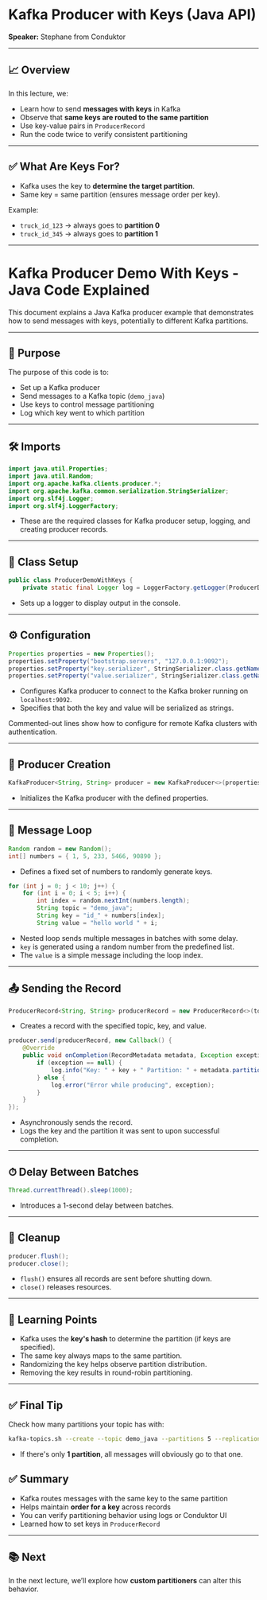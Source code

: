 # Kafka Producer with Keys (Java API)

**Speaker:** Stephane from Conduktor

---

## 📈 Overview

In this lecture, we:

- Learn how to send **messages with keys** in Kafka
- Observe that **same keys are routed to the same partition**
- Use key-value pairs in `ProducerRecord`
- Run the code twice to verify consistent partitioning

---

## ✅ What Are Keys For?

- Kafka uses the key to **determine the target partition**.
- Same key = same partition (ensures message order per key).

Example:

- `truck_id_123` → always goes to **partition 0**
- `truck_id_345` → always goes to **partition 1**

---

# Kafka Producer Demo With Keys - Java Code Explained

This document explains a Java Kafka producer example that demonstrates how to send messages with keys, potentially to different Kafka partitions.

---

## 🧾 Purpose

The purpose of this code is to:

- Set up a Kafka producer
- Send messages to a Kafka topic (`demo_java`)
- Use keys to control message partitioning
- Log which key went to which partition

---

## 🛠 Imports

```java
import java.util.Properties;
import java.util.Random;
import org.apache.kafka.clients.producer.*;
import org.apache.kafka.common.serialization.StringSerializer;
import org.slf4j.Logger;
import org.slf4j.LoggerFactory;
```

- These are the required classes for Kafka producer setup, logging, and creating producer records.

---

## 🧱 Class Setup

```java
public class ProducerDemoWithKeys {
    private static final Logger log = LoggerFactory.getLogger(ProducerDemoWithKeys.class);
```

- Sets up a logger to display output in the console.

---

## ⚙️ Configuration

```java
Properties properties = new Properties();
properties.setProperty("bootstrap.servers", "127.0.0.1:9092");
properties.setProperty("key.serializer", StringSerializer.class.getName());
properties.setProperty("value.serializer", StringSerializer.class.getName());
```

- Configures Kafka producer to connect to the Kafka broker running on `localhost:9092`.
- Specifies that both the key and value will be serialized as strings.

Commented-out lines show how to configure for remote Kafka clusters with authentication.

---

## 🚀 Producer Creation

```java
KafkaProducer<String, String> producer = new KafkaProducer<>(properties);
```

- Initializes the Kafka producer with the defined properties.

---

## 🔁 Message Loop

```java
Random random = new Random();
int[] numbers = { 1, 5, 233, 5466, 90890 };
```

- Defines a fixed set of numbers to randomly generate keys.

```java
for (int j = 0; j < 10; j++) {
    for (int i = 0; i < 5; i++) {
        int index = random.nextInt(numbers.length);
        String topic = "demo_java";
        String key = "id_" + numbers[index];
        String value = "hello world " + i;
```

- Nested loop sends multiple messages in batches with some delay.
- `key` is generated using a random number from the predefined list.
- The `value` is a simple message including the loop index.

---

## 📤 Sending the Record

```java
ProducerRecord<String, String> producerRecord = new ProducerRecord<>(topic, key, value);
```

- Creates a record with the specified topic, key, and value.

```java
producer.send(producerRecord, new Callback() {
    @Override
    public void onCompletion(RecordMetadata metadata, Exception exception) {
        if (exception == null) {
            log.info("Key: " + key + " Partition: " + metadata.partition());
        } else {
            log.error("Error while producing", exception);
        }
    }
});
```

- Asynchronously sends the record.
- Logs the key and the partition it was sent to upon successful completion.

---

## ⏱ Delay Between Batches

```java
Thread.currentThread().sleep(1000);
```

- Introduces a 1-second delay between batches.

---

## 🧹 Cleanup

```java
producer.flush();
producer.close();
```

- `flush()` ensures all records are sent before shutting down.
- `close()` releases resources.

---

## 🧠 Learning Points

- Kafka uses the **key's hash** to determine the partition (if keys are specified).
- The same key always maps to the same partition.
- Randomizing the key helps observe partition distribution.
- Removing the key results in round-robin partitioning.

---

## ✅ Final Tip

Check how many partitions your topic has with:

```bash
kafka-topics.sh --create --topic demo_java --partitions 5 --replication-factor 1 --bootstrap-server 127.0.0.1:9092
```

- If there's only **1 partition**, all messages will obviously go to that one.

## ✅ Summary

- Kafka routes messages with the same key to the same partition
- Helps maintain **order for a key** across records
- You can verify partitioning behavior using logs or Conduktor UI
- Learned how to set keys in `ProducerRecord`

---

## 📚 Next

In the next lecture, we’ll explore how **custom partitioners** can alter this behavior.
